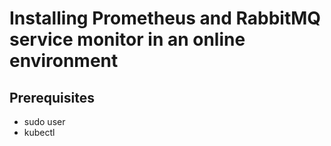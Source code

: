 # Installing Prometheus and RabbitMQ service monitor in an online environment

## Prerequisites
- sudo user
- kubectl


